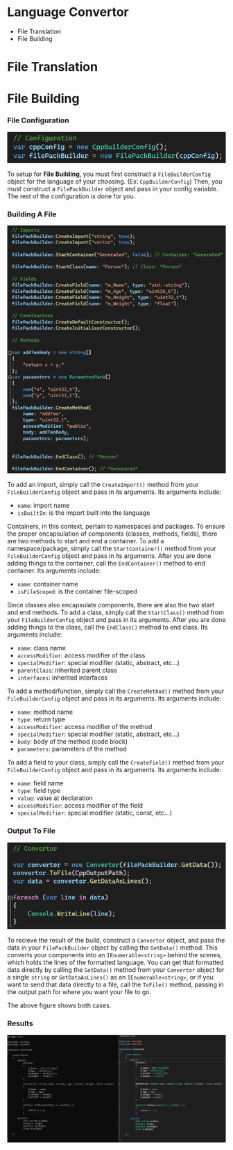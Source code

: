 # Language Convertor

* File Translation
* File Building

# File Translation


# File Building

### File Configuration
![File Configuration](https://github.com/Zoobop/LanguageConvertor/blob/master/gitImages/building_Git.Image_01.png "File Configuration")

To setup for **File Building**, you must first construct a ```FileBuilderConfig``` object for the language of your choosing. (Ex: ```CppBuilderConfig```)
Then, you must construct a ```FilePackBuilder``` object and pass in your config variable. The rest of the configuration is done for you.

### Building A File
![Building A File](https://github.com/Zoobop/LanguageConvertor/blob/master/gitImages/building_Git.Image_02.png "Building A File")

To add an import, simply call the ```CreateImport()``` method from your ```FileBuilderConfig``` object and pass in its arguments.
Its arguments include:
* `name`: import name
* `isBuiltIn`: is the import built into the language

Containers, in this context, pertain to namespaces and packages. To ensure the proper encapsulation of components (classes, methods, fields), there are two methods to start and end a container.
To add a namespace/package, simply call the ```StartContainer()``` method from your ```FileBuilderConfig``` object and pass in its arguments. After you are done adding things to the container, call the ```EndContainer()``` method to end container.
Its arguments include:
* `name`: container name
* `isFileScoped`: is the container file-scoped

Since classes also encapsulate components, there are also the two start and end methods.
To add a class, simply call the ```StartClass()``` method from your ```FileBuilderConfig``` object and pass in its arguments. After you are done adding things to the class, call the ```EndClass()``` method to end class.
Its arguments include:
* `name`: class name
* `accessModifier`: access modifier of the class
* `specialModifier`: special modifier (static, abstract, etc...)
* `parentClass`: inherited parent class
* `interfaces`: inherited interfaces

To add a method/function, simply call the ```CreateMethod()``` method from your ```FileBuilderConfig``` object and pass in its arguments.
Its arguments include:
* `name`: method name
* `type`: return type
* `accessModifier`: access modifier of the method
* `specialModifier`: special modifier (static, abstract, etc...)
* `body`: body of the method (code block)
* `parameters`: parameters of the method

To add a field to your class, simply call the ```CreateField()``` method from your ```FileBuilderConfig``` object and pass in its arguments.
Its arguments include:
* `name`: field name
* `type`: field type
* `value`: value at declaration
* `accessModifier`: access modifier of the field
* `specialModifier`: special modifier (static, const, etc...)

### Output To File
![Output To File](https://github.com/Zoobop/LanguageConvertor/blob/master/gitImages/building_Git.Image_03.png "Output")

To recieve the result of the build, construct a ```Convertor``` object, and pass the data in your ```FilePackBuilder``` object by calling the ```GetData()``` method.
This converts your components into an `IEnumerable<string>` behind the scenes, which holds the lines of the formatted language.
You can get that formatted data directly by calling the ```GetData()``` method from your ```Convertor``` object for a single `string` or ```GetDataAsLines()``` as an `IEnumerable<string>`, or if you want to send that data directly to a file, call the ```ToFile()``` method, passing in the output path for where you want your file to go.

The above figure shows both cases.

### Results
![Output](https://github.com/Zoobop/LanguageConvertor/blob/master/gitImages/building_Git.Image_04.png "Output")


